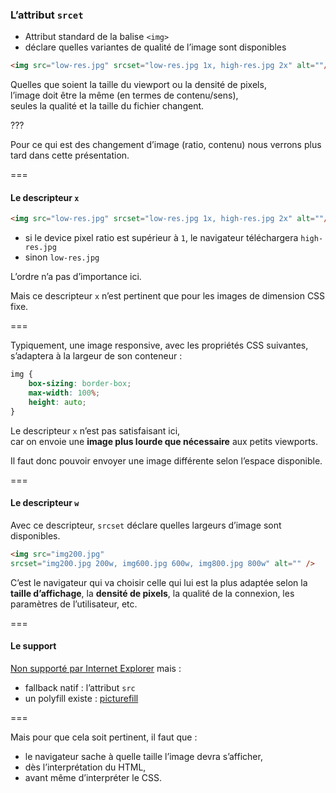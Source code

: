 ### L’attribut `srcet`

- Attribut standard de la balise `<img>`
- déclare quelles variantes de qualité de l’image sont disponibles

```html
<img src="low-res.jpg" srcset="low-res.jpg 1x, high-res.jpg 2x" alt=""/>
```

Quelles que soient la taille du viewport ou la densité de pixels,  
l’image doit être la même (en termes de contenu/sens),  
seules la qualité et la taille du fichier changent.<!-- {p:.alert.alert_warning.fragment} -->

???

Pour ce qui est des changement d’image (ratio, contenu) nous verrons plus tard dans cette présentation.

===

#### Le descripteur `x`

```html
<img src="low-res.jpg" srcset="low-res.jpg 1x, high-res.jpg 2x" alt=""/>
```
- si le device pixel ratio est supérieur à `1`, le navigateur téléchargera `high-res.jpg`
- sinon `low-res.jpg`

L’ordre n’a pas d’importance ici. <!-- {.alert.alert_info.fragment} -->

Mais ce descripteur `x` n’est pertinent que pour les images de dimension CSS fixe. <!-- {p:.fragment} -->

===

Typiquement, une image responsive, avec les propriétés CSS suivantes, s’adaptera à la largeur de son conteneur :
```css
img {
    box-sizing: border-box;
    max-width: 100%;
    height: auto;
}
```

Le descripteur `x` n’est pas satisfaisant ici,  
car on envoie une __image plus lourde que nécessaire__ aux petits viewports. <!-- {p:.fragment} -->

Il faut donc pouvoir envoyer une image différente selon l’espace disponible. <!-- {.fragment} -->

===

#### Le descripteur `w`

Avec ce descripteur, `srcset` déclare quelles largeurs d’image sont disponibles.

```html
<img src="img200.jpg"
srcset="img200.jpg 200w, img600.jpg 600w, img800.jpg 800w" alt="" />
```

C’est le navigateur qui va choisir celle qui lui est la plus adaptée selon la __taille d’affichage__, la __densité de pixels__, la qualité de la connexion, les paramètres de l’utilisateur, etc.<!-- {p:.fragment} -->

===

#### Le support

[Non supporté par Internet Explorer](http://caniuse.com/#feat=srcset) mais :
- fallback natif : l’attribut `src` <!-- {li:.fragment} -->
- un polyfill existe : [picturefill](https://scottjehl.github.io/picturefill/) <!-- {li:.fragment} -->

===

Mais pour que cela soit pertinent, il faut que :
- le navigateur sache à quelle taille l’image devra s’afficher, <!-- {li:.fragment} -->
- dès l’interprétation du HTML, <!-- {li:.fragment} -->
- avant même d’interpréter le CSS. <!-- {li:.fragment} -->
